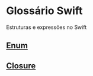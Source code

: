 # Glossário Swift

Estruturas e expressões no Swift

## [Enum](https://github.com/ghsumiyasu/Swift/blob/main/README-Swift-Enum-br-pt.md)
## [Closure](https://github.com/ghsumiyasu/Swift/blob/main/README-Swift-Closure-br-pt.md)